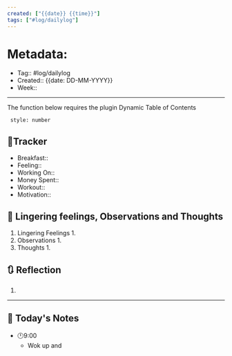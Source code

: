 ```yaml
---
created: ["{{date}} {{time}}"]
tags: ["#log/dailylog"]
---
```

# Metadata:
- Tag:: #log/dailylog
- Created:: {{date: DD-MM-YYYY}}
- Week:: 

---

The function below requires the plugin Dynamic Table of Contents

```toc
 style: number
```

## 🔷Tracker
- Breakfast:: 
- Feeling:: 
- Working On::
- Money Spent::
- Workout::
- Motivation::

##  💬 Lingering feelings, Observations and Thoughts 
1. Lingering Feelings
	1. 
2. Observations
	1. 
3. Thoughts
	1. 
## 🔃 Reflection
1. 
---

## 📅 Today's Notes
- 🕛9:00 
	- Wok up and 